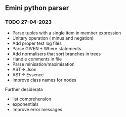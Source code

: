 
## Emini python parser
### TODO 27-04-2023
* Parse tuples with a single item in member expression
* Unitary operation ( minus and negation)
* Add proper test log files
* Parse GIVEN + Where statements
* Add normalisers that sort branches in trees
* Handle comments in file
* Parse minisation/maximisation
* AST-> Json
* AST-> Essence
* Improve class names for nodes


Further desiderata
* list comprehension
* exponentials
* Improve error messages
